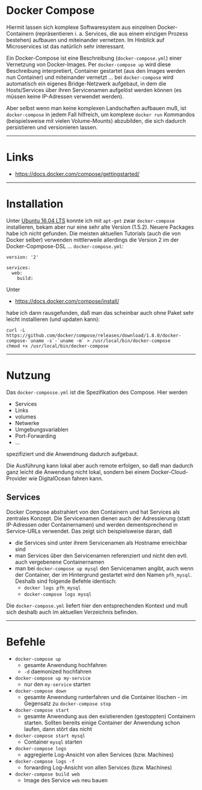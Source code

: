 # Docker Compose
Hiermit lassen sich komplexe Softwaresystem aus einzelnen Docker-Containern (repräsentieren i. a. Services, die aus einem einzigen Prozess bestehen) aufbauen und miteinander vernetzen. Im Hinblick auf Microservices ist das natürlich sehr interessant.

Ein Docker-Compose ist eine Beschreibung (``docker-compose.yml``) einer Vernetzung von Docker-Images. Per ``docker-compose up`` wird diese Beschreibung interpretiert, Container gestartet (aus den Images werden nun Container) und miteinander vernetzt ... bei ``docker-compose`` wird automatisch ein eigenes Bridge-Netzwerk aufgebaut, in dem die Hosts/Services über ihren Servicenamen aufgelöst werden können (es müssen keine IP-Adressen verwendet werden).

Aber selbst wenn man keine komplexen Landschaften aufbauen muß, ist ``docker-compose`` in jedem Fall hilfreich, um komplexe ``docker run`` Kommandos (beispielsweise mit vielen Volume-Mounts) abzubilden, die sich dadurch persistieren und versionieren lassen.

---

# Links
* https://docs.docker.com/compose/gettingstarted/

---

# Installation
Unter [Ubuntu 16.04 LTS](ubuntu_1604_lts.md) konnte ich mit ``apt-get`` zwar ``docker-compose`` installieren, bekam aber nur eine sehr alte Version (1.5.2). Neuere Packages habe ich nicht gefunden. Die meisten aktuellen Tutorials (auch die von Docker selber) verwenden mittlerweile allerdings die Version 2 im der Docker-Copmpose-DSL ... ``docker-compose.yml``:

```
version: '2'

services:
  web:
    build: 
``` 

Unter 

* https://docs.docker.com/compose/install/

habe ich dann rausgefunden, daß man das scheinbar auch ohne Paket sehr leicht installieren (und updaten kann):

```
curl -L https://github.com/docker/compose/releases/download/1.8.0/docker-compose-`uname -s`-`uname -m` > /usr/local/bin/docker-compose 
chmod +x /usr/local/bin/docker-compose 
```

---

# Nutzung
Das ``docker-composse.yml`` ist die Spezifikation des Compose. Hier werden 

* Services
* Links
* volumes
* Netwerke
* Umgebungsvariablen
* Port-Forwarding
* ...

spezifiziert und die Anwendnung dadurch aufgebaut.

Die Ausführung kann lokal aber auch remote erfolgen, so daß man dadurch ganz leicht die Anwendung nicht lokal, sondern bei einem Docker-Cloud-Provider wie DigitalOcean fahren kann.

## Services
Docker Compose abstrahiert von den Containern und hat Services als zentrales Konzept. Die Servicenamen dienen auch der Adressierung (statt IP-Adressen oder Containernamen) und werden dementsprechend in Service-URLs verwendet. Das zeigt sich beispielsweise daran, daß

* die Services sind unter ihrem Servicenamen als Hostname erreichbar sind
* man Services über den Servicenamen referenziert und nicht den evtl. auch vergebenene Containernamen
* man bei ``docker-compose up mysql`` den Servicenamen angibt, auch wenn der Container, der im Hintergrund gestartet wird den Namen ``pfh_mysql``. Deshalb sind folgende Befehle identisch:
  *  ``docker logs pfh_mysql``
  *  ``docker-compose logs mysql``

Die ``docker-compose.yml`` liefert hier den entsprechenden Kontext und muß sich deshalb auch im aktuellen Verzeichnis befinden.

---

# Befehle
* ``docker-compose up``
  * gesamte Anwendung hochfahren
  * ``-d`` daemonized hochfahren
* ``docker-compose up my-service``
  * nur den ``my-service`` starten
* ``docker-compose down``
  * gesamte Anwendung runterfahren und die Container löschen - im Gegensatz zu ``docker-compose stop``
* ``docker-compose start``
  * gesamte Anwendung aus den existierenden (gestoppten) Containern starten. Sollten bereits einige Container der Anwendung schon laufen, dann stört das nicht
* ``docker-compose start mysql``
  * Container ``mysql`` starten
* ``docker-compose logs``
  * aggregierte Log-Ansicht von allen Services (bzw. Machines)
* ``docker-compose logs -f``
  * forwarding Log-Ansicht von allen Services (bzw. Machines)
* ``docker-compose build web``
  * Image des Service ``web`` neu bauen